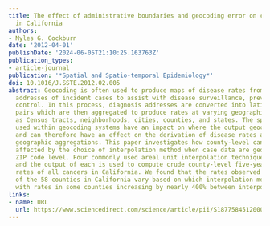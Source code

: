 ```yaml
---
title: The effect of administrative boundaries and geocoding error on cancer rates
  in California
authors:
- Myles G. Cockburn
date: '2012-04-01'
publishDate: '2024-06-05T21:10:25.163763Z'
publication_types:
- article-journal
publication: '*Spatial and Spatio-temporal Epidemiology*'
doi: 10.1016/J.SSTE.2012.02.005
abstract: Geocoding is often used to produce maps of disease rates from the diagnosis
  addresses of incident cases to assist with disease surveillance, prevention, and
  control. In this process, diagnosis addresses are converted into latitude/longitude
  pairs which are then aggregated to produce rates at varying geographic scales such
  as Census tracts, neighborhoods, cities, counties, and states. The specific techniques
  used within geocoding systems have an impact on where the output geocode is located
  and can therefore have an effect on the derivation of disease rates at different
  geographic aggregations. This paper investigates how county-level cancer rates are
  affected by the choice of interpolation method when case data are geocoded to the
  ZIP code level. Four commonly used areal unit interpolation techniques are applied
  and the output of each is used to compute crude county-level five-year incidence
  rates of all cancers in California. We found that the rates observed for 44 out
  of the 58 counties in California vary based on which interpolation method is used,
  with rates in some counties increasing by nearly 400% between interpolation methods.
links:
- name: URL
  url: https://www.sciencedirect.com/science/article/pii/S1877584512000081#f0015
---
```


